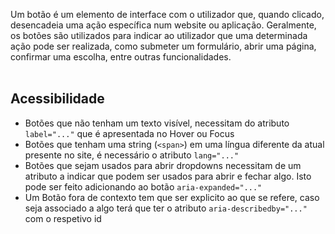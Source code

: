 Um botão é um elemento de interface com o utilizador que, quando clicado, desencadeia uma ação específica num website ou aplicação. Geralmente, os botões são utilizados para indicar ao utilizador que uma determinada ação pode ser realizada, como submeter um formulário, abrir uma página, confirmar uma escolha, entre outras funcionalidades.
<br>
<br>
## Acessibilidade
- Botões que não tenham um texto visível, necessitam do atributo `label="..."` que é apresentada no Hover ou Focus
- Botões que tenham uma string (`<span>`) em uma língua diferente da atual presente no site, é necessário o atributo `lang="..."`
- Botões que sejam usados para abrir dropdowns necessitam de um atributo a indicar que podem ser usados para abrir e fechar algo. Isto pode ser feito adicionando ao botão `aria-expanded="..."`
- Um Botão fora de contexto tem que ser explicito ao que se refere, caso seja associado a algo terá que ter o atributo `aria-describedby="..."` com o respetivo id
<br>
<br>
<br>
<br>
